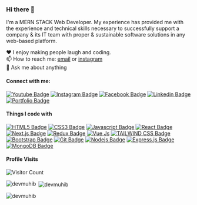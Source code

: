 ### Hi there 👋

I'm a MERN STACK Web Developer. My experience has provided me with the experience and technical skills necessary to successfully support a company & its IT team with proper & sustainable software solutions in any web-based platform.


♥️ I enjoy making people laugh and coding. <br/>
📫 How to reach me: [email](dev.muhib01@gmail.com) or [instagram](https://www.instagram.com/devmuhib) <br/>
💬 Ask me about anything <br/>


#### Connect with me:

[![Youtube Badge](https://img.shields.io/badge/YouTube-FF0000?style=for-the-badge&logo=youtube&logoColor=white)](https://youtube.com/CodingWithMuhib) [![Instagram Badge](https://img.shields.io/badge/Instagram-E4405F?style=for-the-badge&logo=instagram&logoColor=white)](https://instagram.com/devmuhib) [![Facebook Badge](https://img.shields.io/badge/Facebook-1877F2?style=for-the-badge&logo=facebook&logoColor=white)](https://facebook.com/devmuhib) [![Linkedin Badge](https://img.shields.io/badge/LinkedIn-0077B5?style=for-the-badge&logo=linkedin&logoColor=white)](https://www.linkedin.com/in/devmuhib) [![Portfolio Badge](https://img.shields.io/badge/website-000000?style=for-the-badge&logo=About.me&logoColor=white)](https://devmuhib.netlify.app/)


#### Things I code with

[![HTML5 Badge](https://img.shields.io/badge/HTML5-E34F26?style=for-the-badge&logo=html5&logoColor=white)](#)  [![CSS3 Badge](https://img.shields.io/badge/CSS3-1572B6?style=for-the-badge&logo=css3&logoColor=white)](#) [![Javascript Badge](https://img.shields.io/badge/-Javascript-F0DB4F?style=for-the-badge&labelColor=black&logo=javascript&logoColor=F0DB4F)](#)  [![React Badge](https://img.shields.io/badge/-React-61DBFB?style=for-the-badge&labelColor=black&logo=react&logoColor=61DBFB)](#) [![Next.js Badge](https://img.shields.io/badge/next.js-000000?style=for-the-badge&logo=nextdotjs&logoColor=white)](#) [![Redux Badge](https://img.shields.io/badge/Redux-593D88?style=for-the-badge&logo=redux&logoColor=white)](#) [![Vue Js](https://img.shields.io/badge/Vue%20js-35495E?style=for-the-badge&logo=vuedotjs&logoColor=4FC08D)](#) [![TAILWIND CSS Badge](https://img.shields.io/badge/Tailwind_CSS-38B2AC?style=for-the-badge&logo=tailwind-css&logoColor=white)](#)  [![Bootstrap Badge](https://img.shields.io/badge/Bootstrap-563D7C?style=for-the-badge&logo=bootstrap&logoColor=white)](#)  [![Git Badge](https://img.shields.io/badge/Git-F05032?style=for-the-badge&logo=git&logoColor=white)](#) [![Nodejs Badge](https://img.shields.io/badge/-Nodejs-3C873A?style=for-the-badge&labelColor=black&logo=node.js&logoColor=3C873A)](#) [![Express.js Badge](https://img.shields.io/badge/Express.js-000000?style=for-the-badge&logo=express&logoColor=white)](#) [![MongoDB Badge](https://img.shields.io/badge/MongoDB-4EA94B?style=for-the-badge&logo=mongodb&logoColor=white)](#)


#### Profile Visits

![Visitor Count](https://profile-counter.glitch.me/devmuhib/count.svg)

<p><img align="left" src="https://github-readme-stats.vercel.app/api/top-langs/?username=devmuhib" alt="devmuhib" /></p>

<p>&nbsp;<img align="center" src="https://github-readme-stats.vercel.app/api?username=devmuhib&show_icons=true&locale=en" alt="devmuhib" /></p>

<p><img align="center" src="https://github-readme-streak-stats.herokuapp.com/?user=devmuhib&" alt="devmuhib" /></p>
